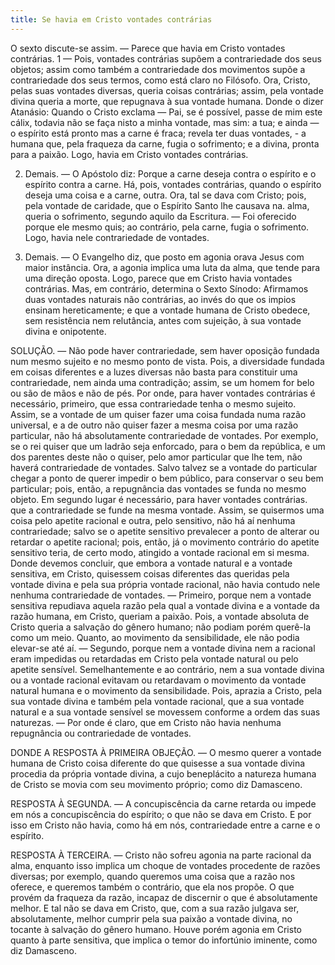 ```yaml
---
title: Se havia em Cristo vontades contrárias
---
```


O sexto discute-se assim. — Parece que havia em Cristo vontades contrárias.  1 — Pois, vontades contrárias supõem a contrariedade dos seus objetos; assim como também a contrariedade dos movimentos supõe a contrariedade dos seus termos, como está claro no Filósofo. Ora, Cristo, pelas suas vontades diversas, queria coisas contrárias; assim, pela vontade divina queria a morte, que repugnava à sua vontade humana. Donde o dizer Atanásio: Quando o Cristo exclama — Pai, se é possível, passe de mim este cálix, todavia não se faça nisto a minha vontade, mas sim: a tua; e ainda — o espírito está pronto mas a carne é fraca; revela ter duas vontades, - a humana que, pela fraqueza da carne, fugia o sofrimento; e a divina, pronta para a paixão. Logo, havia em Cristo vontades contrárias.  

2. Demais. — O Apóstolo diz: Porque a carne deseja contra o espírito e o espírito contra a carne. Há, pois, vontades contrárias, quando o espírito deseja uma coisa e a carne, outra. Ora, tal se dava com Cristo; pois, pela vontade de caridade, que o Espírito Santo lhe causava na. alma, queria o sofrimento, segundo aquilo da Escritura. — Foi oferecido porque ele mesmo quis; ao contrário, pela carne, fugia o sofrimento. Logo, havia nele contrariedade de vontades.  

3. Demais. — O Evangelho diz, que posto em agonia orava Jesus com maior instância. Ora, a agonia implica uma luta da alma, que tende para uma direção oposta. Logo, parece que em Cristo havia vontades contrárias.  Mas, em contrário, determina o Sexto Sínodo: Afirmamos duas vontades naturais não contrárias, ao invés do que os impios ensinam hereticamente; e que a vontade humana de Cristo obedece, sem resistência nem relutância, antes com sujeição, à sua vontade divina e onipotente.  

SOLUÇÃO. — Não pode haver contrariedade, sem haver oposição fundada num mesmo sujeito e no mesmo ponto de vista. Pois, a diversidade fundada em coisas diferentes e a luzes diversas não basta para constituir uma contrariedade, nem ainda uma contradição; assim, se um homem for belo ou são de mãos e não de pés.  Por onde, para haver vontades contrárias é necessário, primeiro, que essa contrariedade tenha o mesmo sujeito. Assim, se a vontade de um quiser fazer uma coisa fundada numa razão universal, e a de outro não quiser fazer a mesma coisa por uma razão particular, não há absolutamente contrariedade de vontades. Por exemplo, se o rei quiser que um ladrão seja enforcado, para o bem da república, e um dos parentes deste não o quiser, pelo amor particular que lhe tem, não haverá contrariedade de vontades. Salvo talvez se a vontade do particular chegar a ponto de querer impedir o bem público, para conservar o seu bem particular; pois, então, a repugnância das vontades se funda no mesmo objeto.  Em segundo lugar é necessário, para haver vontades contrárias. que a contrariedade se funde na mesma vontade. Assim, se quisermos uma coisa pelo apetite racional e outra, pelo sensitivo, não há aí nenhuma contrariedade; salvo se o apetite sensitivo prevalecer a ponto de alterar ou retardar o apetite racional; pois, então, já o movimento contrário do apetite sensitivo teria, de certo modo, atingido a vontade racional em si mesma. Donde devemos concluir, que embora a vontade natural e a vontade sensitiva, em Cristo, quisessem coisas diferentes das queridas pela vontade divina e pela sua própria vontade racional, não havia contudo nele nenhuma contrariedade de vontades. — Primeiro, porque nem a vontade sensitiva repudiava aquela razão pela qual a vontade divina e a vontade da razão humana, em Cristo, queriam a paixão. Pois, a vontade absoluta de Cristo queria a salvação do gênero humano; não podiam porém querê-la como um meio. Quanto, ao movimento da sensibilidade, ele não podia elevar-se até aí. — Segundo, porque nem a vontade divina nem a racional eram impedidas ou retardadas em Cristo pela vontade natural ou pelo apetite sensível. Semelhantemente e ao contrário, nem a sua vontade divina ou a vontade racional evitavam ou retardavam o movimento da vontade natural humana e o movimento da sensibilidade. Pois, aprazia a Cristo, pela sua vontade divina e também pela vontade racional, que a sua vontade natural e a sua vontade sensível se movessem conforme a ordem das suas naturezas. — Por onde é claro, que em Cristo não havia nenhuma repugnância ou contrariedade de vontades.  

DONDE A RESPOSTA À PRIMEIRA OBJEÇÃO. — O mesmo querer a vontade humana de Cristo coisa diferente do que quisesse a sua vontade divina procedia da própria vontade divina, a cujo beneplácito a natureza humana de Cristo se movia com seu movimento próprio; como diz Damasceno.  

RESPOSTA À SEGUNDA. — A concupiscência da carne retarda ou impede em nós a concupiscência do espírito; o que não se dava em Cristo. E por isso em Cristo não havia, como há em nós, contrariedade entre a carne e o espírito.  

RESPOSTA À TERCEIRA. — Cristo não sofreu agonia na parte racional da alma, enquanto isso implica um choque de vontades procedente de razões diversas; por exemplo, quando queremos uma coisa que a razão nos oferece, e queremos também o contrário, que ela nos propõe. O que provém da fraqueza da razão, incapaz de discernir o que é absolutamente melhor. E tal não se dava em Cristo, que, com a sua razão julgava ser, absolutamente, melhor cumprir pela sua paixão a vontade divina, no tocante à salvação do gênero humano. Houve porém agonia em Cristo quanto à parte sensitiva, que implica o temor do infortúnio iminente, como diz Damasceno.
